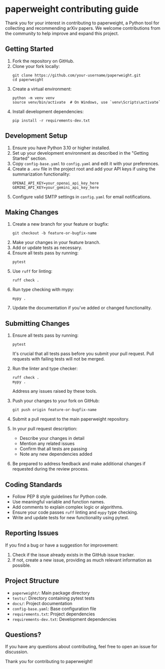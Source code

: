 # paperweight contributing guide

Thank you for your interest in contributing to paperweight, a Python tool for collecting and recommending arXiv papers. We welcome contributions from the community to help improve and expand this project.

## Getting Started

1. Fork the repository on GitHub.
2. Clone your fork locally:
   ```
   git clone https://github.com/your-username/paperweight.git
   cd paperweight
   ```
3. Create a virtual environment:
   ```
   python -m venv venv
   source venv/bin/activate  # On Windows, use `venv\Scripts\activate`
   ```
4. Install development dependencies:
   ```
   pip install -r requirements-dev.txt
   ```

## Development Setup

1. Ensure you have Python 3.10 or higher installed.
2. Set up your development environment as described in the "Getting Started" section.
3. Copy `config-base.yaml` to `config.yaml` and edit it with your preferences.
4. Create a `.env` file in the project root and add your API keys if using the summarization functionality:
   ```
   OPENAI_API_KEY=your_openai_api_key_here
   GEMINI_API_KEY=your_gemini_api_key_here
   ```
5. Configure valid SMTP settings in `config.yaml` for email notifications.

## Making Changes

1. Create a new branch for your feature or bugfix:
   ```
   git checkout -b feature-or-bugfix-name
   ```
2. Make your changes in your feature branch.
3. Add or update tests as necessary.
4. Ensure all tests pass by running:
   ```
   pytest
   ```
5. Use `ruff` for linting:
   ```
   ruff check .
   ```
6. Run type checking with mypy:
   ```
   mypy .
   ```
7. Update the documentation if you've added or changed functionality.

## Submitting Changes

1. Ensure all tests pass by running:
   ```
   pytest
   ```
   It's crucial that all tests pass before you submit your pull request. Pull requests with failing tests will not be merged.

2. Run the linter and type checker:
   ```
   ruff check .
   mypy .
   ```
   Address any issues raised by these tools.

3. Push your changes to your fork on GitHub:
   ```
   git push origin feature-or-bugfix-name
   ```

4. Submit a pull request to the main paperweight repository.

5. In your pull request description:
   - Describe your changes in detail
   - Mention any related issues
   - Confirm that all tests are passing
   - Note any new dependencies added

6. Be prepared to address feedback and make additional changes if requested during the review process.

## Coding Standards

- Follow PEP 8 style guidelines for Python code.
- Use meaningful variable and function names.
- Add comments to explain complex logic or algorithms.
- Ensure your code passes `ruff` linting and `mypy` type checking.
- Write and update tests for new functionality using pytest.

## Reporting Issues

If you find a bug or have a suggestion for improvement:

1. Check if the issue already exists in the GitHub issue tracker.
2. If not, create a new issue, providing as much relevant information as possible.

## Project Structure

- `paperweight/`: Main package directory
- `tests/`: Directory containing pytest tests
- `docs/`: Project documentation
- `config-base.yaml`: Base configuration file
- `requirements.txt`: Project dependencies
- `requirements-dev.txt`: Development dependencies

## Questions?

If you have any questions about contributing, feel free to open an issue for discussion.

Thank you for contributing to paperweight!